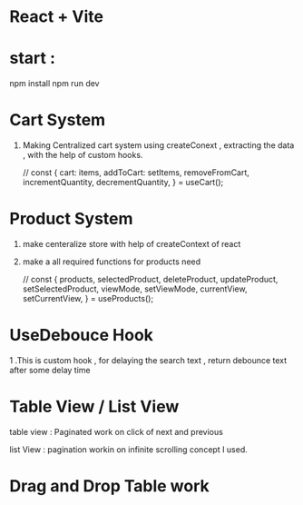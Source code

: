 # React + Vite

# start :

npm install
npm run dev

# Cart System

1. Making Centralized cart system using createConext , extracting the data ,
   with the help of custom hooks.

   // const {
   cart: items,
   addToCart: setItems,
   removeFromCart,
   incrementQuantity,
   decrementQuantity,
   } = useCart();

# Product System

1. make centeralize store with help of createContext of react
2. make a all required functions for products need

   // const {
   products,
   selectedProduct,
   deleteProduct,
   updateProduct,
   setSelectedProduct,
   viewMode,
   setViewMode,
   currentView,
   setCurrentView,
   } = useProducts();

# UseDebouce Hook

1 .This is custom hook , for delaying the search text , return debounce text after some delay time

# Table View / List View

table view : Paginated work on click of next and previous

list View : pagination workin on infinite scrolling concept I used.

# Drag and Drop Table work

